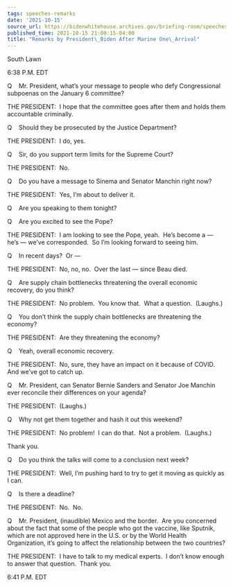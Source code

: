```yaml
---
tags: speeches-remarks
date: '2021-10-15'
source_url: https://bidenwhitehouse.archives.gov/briefing-room/speeches-remarks/2021/10/15/remarks-by-president-biden-after-marine-one-arrival-7/
published_time: 2021-10-15 21:00:15-04:00
title: "Remarks by President\_Biden After Marine One\_Arrival"
---
```

 
South Lawn

6:38 P.M. EDT

Q    Mr. President, what’s your message to people who defy Congressional
subpoenas on the January 6 committee?

THE PRESIDENT:  I hope that the committee goes after them and holds them
accountable criminally.

Q    Should they be prosecuted by the Justice Department?

THE PRESIDENT:  I do, yes.

Q    Sir, do you support term limits for the Supreme Court?

THE PRESIDENT:  No.

Q    Do you have a message to Sinema and Senator Manchin right now?

THE PRESIDENT:  Yes, I’m about to deliver it.

Q    Are you speaking to them tonight?

Q    Are you excited to see the Pope?

THE PRESIDENT:  I am looking to see the Pope, yeah.  He’s become a —
he’s — we’ve corresponded.  So I’m looking forward to seeing him.

Q    In recent days?  Or —

THE PRESIDENT:  No, no, no.  Over the last — since Beau died.

Q    Are supply chain bottlenecks threatening the overall economic
recovery, do you think?

THE PRESIDENT:  No problem.  You know that.  What a question.  (Laughs.)

Q    You don’t think the supply chain bottlenecks are threatening the
economy?

THE PRESIDENT:  Are they threatening the economy?

Q    Yeah, overall economic recovery.

THE PRESIDENT:  No, sure, they have an impact on it because of COVID. 
And we’ve got to catch up.

Q    Mr. President, can Senator Bernie Sanders and Senator Joe Manchin
ever reconcile their differences on your agenda?

THE PRESIDENT:  (Laughs.)

Q    Why not get them together and hash it out this weekend?

THE PRESIDENT:  No problem!  I can do that.  Not a problem.  (Laughs.)

Thank you.

Q    Do you think the talks will come to a conclusion next week?

THE PRESIDENT:  Well, I’m pushing hard to try to get it moving as
quickly as I can.

Q    Is there a deadline?

THE PRESIDENT:  No.  No.

Q    Mr. President, (inaudible) Mexico and the border.  Are you
concerned about the fact that some of the people who got the vaccine,
like Sputnik, which are not approved here in the U.S. or by the World
Health Organization, it’s going to affect the relationship between the
two countries?

THE PRESIDENT:  I have to talk to my medical experts.  I don’t know
enough to answer that question.  Thank you.

6:41 P.M. EDT
